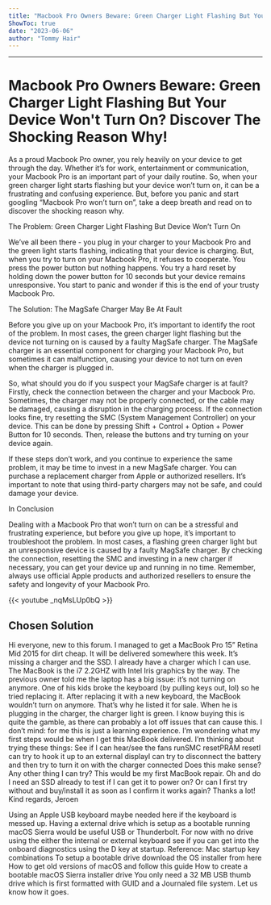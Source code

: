 ```yaml
---
title: "Macbook Pro Owners Beware: Green Charger Light Flashing But Your Device Won't Turn On? Discover The Shocking Reason Why!"
ShowToc: true 
date: "2023-06-06"
author: "Tommy Hair"
---
```

*****
# Macbook Pro Owners Beware: Green Charger Light Flashing But Your Device Won't Turn On? Discover The Shocking Reason Why!

As a proud Macbook Pro owner, you rely heavily on your device to get through the day. Whether it’s for work, entertainment or communication, your Macbook Pro is an important part of your daily routine. So, when your green charger light starts flashing but your device won’t turn on, it can be a frustrating and confusing experience. But, before you panic and start googling “Macbook Pro won’t turn on”, take a deep breath and read on to discover the shocking reason why.

The Problem: Green Charger Light Flashing But Device Won’t Turn On

We’ve all been there - you plug in your charger to your Macbook Pro and the green light starts flashing, indicating that your device is charging. But, when you try to turn on your Macbook Pro, it refuses to cooperate. You press the power button but nothing happens. You try a hard reset by holding down the power button for 10 seconds but your device remains unresponsive. You start to panic and wonder if this is the end of your trusty Macbook Pro.

The Solution: The MagSafe Charger May Be At Fault

Before you give up on your Macbook Pro, it’s important to identify the root of the problem. In most cases, the green charger light flashing but the device not turning on is caused by a faulty MagSafe charger. The MagSafe charger is an essential component for charging your Macbook Pro, but sometimes it can malfunction, causing your device to not turn on even when the charger is plugged in.

So, what should you do if you suspect your MagSafe charger is at fault? Firstly, check the connection between the charger and your Macbook Pro. Sometimes, the charger may not be properly connected, or the cable may be damaged, causing a disruption in the charging process. If the connection looks fine, try resetting the SMC (System Management Controller) on your device. This can be done by pressing Shift + Control + Option + Power Button for 10 seconds. Then, release the buttons and try turning on your device again.

If these steps don’t work, and you continue to experience the same problem, it may be time to invest in a new MagSafe charger. You can purchase a replacement charger from Apple or authorized resellers. It’s important to note that using third-party chargers may not be safe, and could damage your device.

In Conclusion

Dealing with a Macbook Pro that won’t turn on can be a stressful and frustrating experience, but before you give up hope, it’s important to troubleshoot the problem. In most cases, a flashing green charger light but an unresponsive device is caused by a faulty MagSafe charger. By checking the connection, resetting the SMC and investing in a new charger if necessary, you can get your device up and running in no time. Remember, always use official Apple products and authorized resellers to ensure the safety and longevity of your Macbook Pro.

{{< youtube _nqMsLUp0bQ >}} 



## Chosen Solution
 Hi everyone, new to this forum.
I managed to get a MacBook Pro 15” Retina Mid 2015 for dirt cheap. It will be delivered somewhere this week. It’s missing a charger and the SSD. I already have a charger which I can use. The MacBook is the i7 2.2GHZ with Intel Iris graphics by the way.
The previous owner told me the laptop has a big issue: it’s not turning on anymore. One of his kids broke the keyboard (by pulling keys out, lol) so he tried replacing it. After replacing it with a new keyboard, the MacBook wouldn’t turn on anymore. That’s why he listed it for sale. When he is plugging in the charger, the charger light is green.
I know buying this is quite the gamble, as there can probably a lot off issues that can cause this. I don’t mind: for me this is just a learning experience.
I’m wondering what my first steps would be when I get this MacBook delivered. I’m thinking about trying these things:
See if I can hear/see the fans runSMC resetPRAM resetI can try to hook it up to an external displayI can try to disconnect the battery and then try to turn it on with the charger connected
Does this make sense? Any other thing I can try? This would be my first MacBook repair.
Oh and do I need an SSD already to test if I can get it to power on? Or can I first try without and buy/install it as soon as I confirm it works again?
Thanks a lot! Kind regards,
Jeroen

 Using an Apple USB keyboard maybe needed here if the keyboard is messed up. Having a external drive which is setup as a bootable running macOS Sierra would be useful USB or Thunderbolt.
For now with no drive using the either the internal or external keyboard see if you can get into the onboard diagnostics using the D key at startup.
Reference: Mac startup key combinations
To setup a bootable drive download the OS installer from here How to get old versions of macOS and follow this guide How to create a bootable macOS Sierra installer drive You only need a 32 MB USB thumb drive which is first formatted with GUID and a Journaled file system.
Let us know how it goes.




